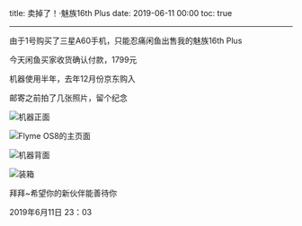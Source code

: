 title: 卖掉了！·魅族16th Plus
date: 2019-06-11 00:00
toc: true

---
由于1号购买了三星A60手机，只能忍痛闲鱼出售我的魅族16th Plus

今天闲鱼买家收货确认付款，1799元

机器使用半年，去年12月份京东购入

邮寄之前拍了几张照片，留个纪念

![机器正面][1]

![Flyme OS8的主页面][2]

![机器背面][3]

![装箱][4]

拜拜~希望你的新伙伴能善待你

2019年6月11日 23：03


  [1]: https://images.shiguangping.com/%E5%8D%96%E6%8E%89%E4%BA%86%EF%BC%81%C2%B7%E9%AD%85%E6%97%8F16th%20Plus/20190602_215842.jpg
  [2]: https://images.shiguangping.com/%E5%8D%96%E6%8E%89%E4%BA%86%EF%BC%81%C2%B7%E9%AD%85%E6%97%8F16th%20Plus/20190602_215848.jpg
  [3]: https://images.shiguangping.com/%E5%8D%96%E6%8E%89%E4%BA%86%EF%BC%81%C2%B7%E9%AD%85%E6%97%8F16th%20Plus/20190602_215854.jpg
  [4]: https://images.shiguangping.com/%E5%8D%96%E6%8E%89%E4%BA%86%EF%BC%81%C2%B7%E9%AD%85%E6%97%8F16th%20Plus/20190602_220405.jpg